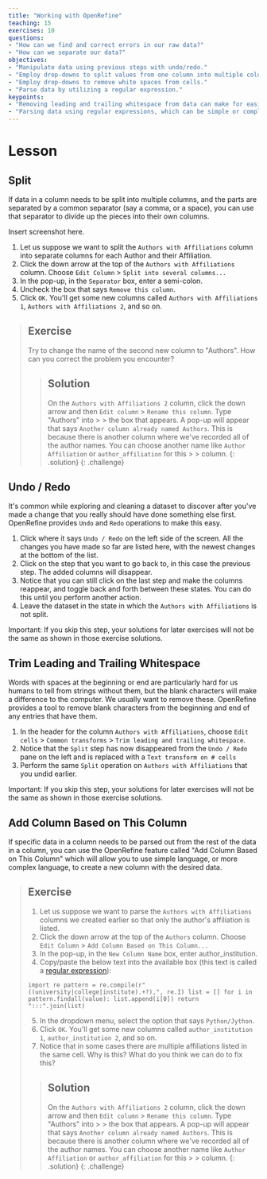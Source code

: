 ```yaml
---
title: "Working with OpenRefine"
teaching: 15
exercises: 10
questions:
- "How can we find and correct errors in our raw data?"
- "How can we separate our data?"
objectives:
- "Manipulate data using previous steps with undo/redo."
- "Employ drop-downs to split values from one column into multiple columns."
- "Employ drop-downs to remove white spaces from cells."
- "Parse data by utilizing a regular expression."
keypoints:
- "Removing leading and trailing whitespace from data can make for easier searching and sorting."
- "Parsing data using regular expressions, which can be simple or complex, can remove unwanted text quickly."
---
```


# Lesson

## Split


If data in a column needs to be split into multiple columns, and the parts are separated by a common separator (say a comma, or a space), you can use that separator to divide up the pieces into their own columns.

Insert screenshot here.

1. Let us suppose we want to split the `Authors with Affiliations` column into separate columns for each Author and their Affiliation. 
2. Click the down arrow at the top of the `Authors with Affiliations` column. Choose `Edit Column` > `Split into several columns...`
3. In the pop-up, in the `Separator` box, enter a semi-colon.
4. Uncheck the box that says `Remove this column`.
5. Click `OK`. You'll get some new columns called `Authors with Affiliations 1`, `Authors with Affiliations 2`, and so on.

> ## Exercise
>
> Try to change the name of the second new column to "Authors". How can you correct the problem you encounter?
> 
> > ## Solution
> > 
> > On the `Authors with Affiliations 2` column, click the down arrow and then `Edit column` > `Rename this column`. Type "Authors" into > > the box that appears. A pop-up will appear that says `Another column already named Authors`. This is because there is another column
> > where we've recorded all of the author names. You can choose another name like `Author Affiliation` or `author_affiliation` for this > > column.
> {: .solution}
{: .challenge}

## Undo / Redo

It's common while exploring and cleaning a dataset to discover after you've made a change that you really should have done something else first. OpenRefine provides `Undo` and `Redo` operations to make this easy.


1. Click where it says `Undo / Redo` on the left side of the screen. All the changes you have made so far are listed here, with the newest changes at the bottom of the list.
2. Click on the step that you want to go back to, in this case the previous step. The added columns will disappear.
3. Notice that you can still click on the last step and make the columns reappear, and toggle back and forth between these states. You can do this until you perform another action.
4. Leave the dataset in the state in which the `Authors with Affiliations` is not split.

Important: If you skip this step, your solutions for later exercises will not be the same as shown in those exercise solutions.

## Trim Leading and Trailing Whitespace

Words with spaces at the beginning or end are particularly hard for us humans to tell from strings without them, but the blank characters will make a difference to the computer. We usually want to remove these. OpenRefine provides a tool to remove blank characters from the beginning and end of any entries that have them.


1. In the header for the column `Authors with Affiliations`, choose `Edit cells` > `Common transforms` > `Trim leading and trailing whitespace`.
2. Notice that the `Split` step has now disappeared from the `Undo / Redo` pane on the left and is replaced with a `Text transform on # cells`
3. Perform the same `Split` operation on `Authors with Affiliations` that you undid earlier. 

Important: If you skip this step, your solutions for later exercises will not be the same as shown in those exercise solutions.

## Add Column Based on This Column


If specific data in a column needs to be parsed out from the rest of the data in a column, you can use the OpenRefine feature called "Add Column Based on This Column" which will allow you to use simple language, or more complex language, to create a new column with the desired data.

> ## Exercise
> 1. Let us suppose we want to parse the `Authors with Affiliations` columns we created earlier so that only the author's affiliation is
> listed. 
> 2. Click the down arrow at the top of the `Authors` column. Choose `Edit Column` > `Add Column Based on This Column...`
> 3. In the pop-up, in the `New Column Name` box, enter author_institution.
> 4. Copy/paste the below text into the available box (this text is called a [regular expression](https://librarycarpentry.github.io/lc-data-intro/04-regular-expressions/)):
>
> `import re
>  pattern = re.compile(r"((university|college|institute).+?),", re.I)
>  list = []
>  for i in pattern.findall(value):
>  list.append(i[0])
>  return ":::".join(list)`
>  
> 5. In the dropdown menu, select the option that says `Python/Jython`.
> 6. Click `OK`. You'll get some new columns called `author_institution 1`, `author_institution 2`, and so on.
> 7. Notice that in some cases there are multiple affiliations listed in the same cell. Why is this? What do you think we can do to fix this?
>
> > ## Solution
> > 
> > On the `Authors with Affiliations 2` column, click the down arrow and then `Edit column` > `Rename this column`. Type "Authors" into > > the box that appears. A pop-up will appear that says `Another column already named Authors`. This is because there is another column
> > where we've recorded all of the author names. You can choose another name like `Author Affiliation` or `author_affiliation` for this > > column.
> {: .solution}
{: .challenge}
